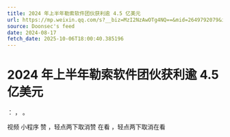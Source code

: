 ```yaml
---
title: 2024 年上半年勒索软件团伙获利逾 4.5 亿美元
url: https://mp.weixin.qq.com/s?__biz=MzI2NzAwOTg4NQ==&mid=2649792079&idx=3&sn=3b4e635b527c70e766ef5524e485bbc9
source: Doonsec's feed
date: 2024-08-17
fetch_date: 2025-10-06T18:00:40.385196
---
```


# 2024 年上半年勒索软件团伙获利逾 4.5 亿美元

：
，
。

视频
小程序
赞
，轻点两下取消赞
在看
，轻点两下取消在看